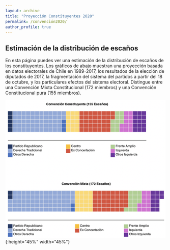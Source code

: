 ```yaml
---
layout: archive
title: "Proyección Constituyentes 2020"
permalink: /convención2020/
author_profile: true
---
```


## Estimación de la distribución de escaños

En esta página puedes ver una estimación de la distribución de escaños de los constituyentes. Los gráficos de abajo muestran una proyección basada en datos electorales de Chile en 1989-2017, los resultados de la elección de diputados de 2017, la fragmentación del sistema del partidos a partir del 18 de octubre, y los particulares efectos del sistema electoral. Distingue entre una Convención Mixta Constitucional (172 miembros) y una Convención Constitucional pura (155 miembros).


![Aprueba](/images/distribuciones.png){:height="45%" width="45%"}



<div class="flourish-embed flourish-parliament" data-src="visualisation/1553318"><script src="https://public.flourish.studio/resources/embed.js"></script></div>
